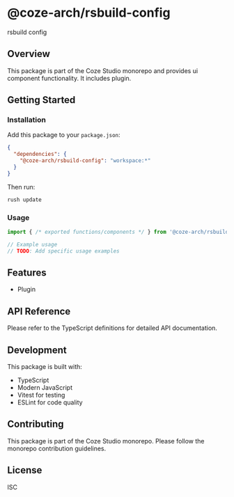# @coze-arch/rsbuild-config

rsbuild config 

## Overview

This package is part of the Coze Studio monorepo and provides ui component functionality. It includes plugin.

## Getting Started

### Installation

Add this package to your `package.json`:

```json
{
  "dependencies": {
    "@coze-arch/rsbuild-config": "workspace:*"
  }
}
```

Then run:

```bash
rush update
```

### Usage

```typescript
import { /* exported functions/components */ } from '@coze-arch/rsbuild-config';

// Example usage
// TODO: Add specific usage examples
```

## Features

- Plugin

## API Reference

Please refer to the TypeScript definitions for detailed API documentation.

## Development

This package is built with:

- TypeScript
- Modern JavaScript
- Vitest for testing
- ESLint for code quality

## Contributing

This package is part of the Coze Studio monorepo. Please follow the monorepo contribution guidelines.

## License

ISC
